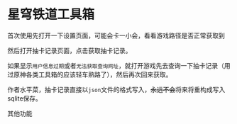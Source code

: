 # 星穹铁道工具箱

首次使用先打开一下设置页面，可能会卡一小会，看看游戏路径是否正常获取到

然后打开抽卡记录页面，点击获取抽卡记录。

如果显示`用户信息过期`或者`无法获取查询网址`，就打开游戏先去查询一下抽卡记录（用过原神各类工具箱的应该轻车熟路了），然后再次回来获取。

作者水平菜，抽卡记录直接以`json`文件的格式写入，~~永远不会~~将来将重构成写入sqlite保存。

其他功能
